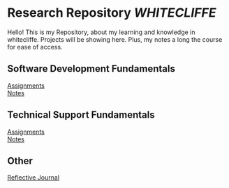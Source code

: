 # **Research Repository** *_WHITECLIFFE_*

Hello! 
This is my Repository, about my learning and knowledge in whitecliffe. Projects will be showing here. Plus, my notes a long the course for ease of access.

## Software Development Fundamentals
[Assignments](./Software-Development/Assigments/) <br>
[Notes](./Software-Development/Notes/)


## Technical Support Fundamentals
[Assignments](./Technical-Support/Assignments/) <br>
[Notes](./Technical-Support/Notes/)

## Other
[Reflective Journal](./Research/Reflective-Journal.md/) <br>
